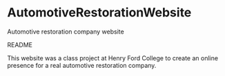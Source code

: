 # AutomotiveRestorationWebsite
Automotive restoration company website


README

This website was a class project at Henry Ford College to create an online presence for a real automotive restoration company.
